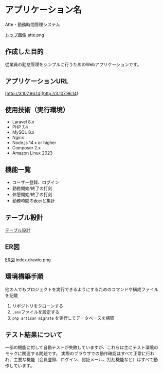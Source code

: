 # アプリケーション名
Atte - 勤務時間管理システム

[トップ画像](https://github.com/thankschiemi/atte0729/blob/main/atte.png)
atte.png

## 作成した目的
従業員の勤怠管理をシンプルに行うためのWebアプリケーションです。

## アプリケーションURL
[http://3.107.96.14](http://3.107.96.14)

## 使用技術（実行環境）
- Laravel 8.x
- PHP 7.4
- MySQL 8.x
- Nginx
- Node.js 14.x or higher
- Composer 2.x
- Amazon Linux 2023

## 機能一覧
- ユーザー登録、ログイン
- 勤務開始/終了の打刻
- 休憩開始/終了の打刻
- 勤務時間の表示と集計

## テーブル設計

[テーブル設計](https://github.com/thankschiemi/atte0729/blob/main/image.png)

## ER図

[ER図](https://github.com/thankschiemi/atte0729/blob/main/index.drawio.png)
index.drawio.png

## 環境構築手順
他の人でもプロジェクトを実行できるようにするためのコマンドや構成ファイルを記載
1. リポジトリをクローンする
2. `.env`ファイルを設定する
3. `php artisan migrate` を実行してデータベースを構築

## テスト結果について
一部の機能に対して自動テストが失敗していますが、これらは主にテスト環境のモックに関連する問題です。
実際のブラウザでの動作確認はすべて正常に行われ、主要な機能（会員登録、ログイン、認証メール、打刻機能など）はすべて動作しています。
